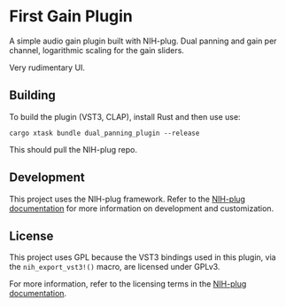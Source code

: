 # First Gain Plugin

A simple audio gain plugin built with NIH-plug. Dual panning and gain per channel, logarithmic scaling for the gain sliders.

Very rudimentary UI.

## Building

To build the plugin (VST3, CLAP), install Rust and then use use:

```
cargo xtask bundle dual_panning_plugin --release
```

This should pull the NIH-plug repo.

## Development

This project uses the NIH-plug framework. Refer to the [NIH-plug documentation](https://github.com/robbert-vdh/nih-plug) for more information on development and customization.

## License

This project uses GPL because the VST3 bindings used in this plugin, via the `nih_export_vst3!()` macro, are licensed under GPLv3.

For more information, refer to the licensing terms in the [NIH-plug documentation](https://github.com/robbert-vdh/nih-plug?tab=readme-ov-file#licensing).
